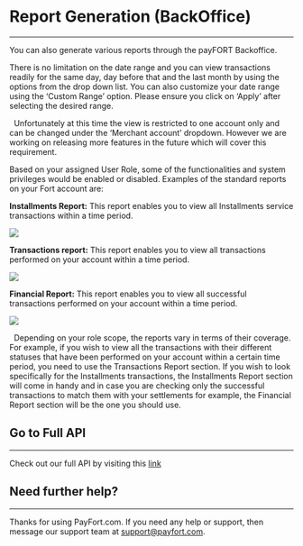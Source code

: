 # Report Generation (BackOffice)

------

You can also generate various reports through the payFORT Backoffice.

There is no limitation on the date range and you can view transactions readily for the same day, day before that and the last month by using the options from the drop down list. You can also customize your date range using the ‘Custom Range’ option. Please ensure you click on ‘Apply’ after selecting the desired range.

<div class="alert alert-info"><i class="fa fa-info">&nbsp;&nbsp;</i>Unfortunately at this time the view is restricted to one account only and can be changed under the ‘Merchant account’ dropdown. However we are working on releasing more features in the future which will cover this requirement.</div>

Based on your assigned User Role, some of the functionalities and system privileges would be enabled or disabled. Examples of the standard reports on your Fort account are:



**Installments Report:** This report enables you to view all Installments service transactions within a time period.

![](https://www.payfort.com/wp-content/uploads/2017/11/faq_Installments_Report.png)



**Transactions report:** This report enables you to view all transactions performed on your account within a time period.

![](https://www.payfort.com/wp-content/uploads/2017/11/faq_Transactions_report.png)

**Financial Report:** This report enables you to view all successful transactions performed on your account within a time period.

![](https://www.payfort.com/wp-content/uploads/2017/11/faq_Financial_Report.png)















<div class="alert alert-info"><i class="fa fa-info">&nbsp;&nbsp;</i>Depending on your role scope, the reports vary in terms of their coverage. For example, if you wish to view all the transactions with their different statuses that have been performed on your account within a certain time period, you need to use the Transactions Report section. If you wish to look specifically for the Installments transactions, the Installments Report section will come in handy and in case you are checking only the successful transactions to match them with your settlements for example, the Financial Report section will be the one you should use.</div>

## Go to Full API

------

Check out our full API by visiting this [link](https://docs.payfort.com/docs/api/build/index.html#redirection)

## Need further help?

------

Thanks for using PayFort.com. If you need any help or support, then message our support team at [support@payfort.com](mailto:support@payfort.com).

